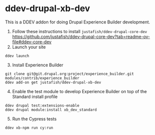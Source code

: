 # ddev-drupal-xb-dev

This is a DDEV addon for doing Drupal Experience Builder development.

1. Follow these instructions to install `justafish/ddev-drupal-core-dev` https://github.com/justafish/ddev-drupal-core-dev?tab=readme-ov-file#ddev-core-dev
2. Launch your site
```
ddev launch
```
3. Install Experience Builder
```
git clone git@git.drupal.org:project/experience_builder.git modules/contrib/experience_builder
ddev add-on get justafish/ddev-drupal-xb-dev
```
4. Enable the test module to develop Experience Builder on top of the Standard install profile
```
ddev drupal test:extensions-enable
ddev drupal module:install xb_dev_standard
```
5. Run the Cypress tests
```
ddev xb-npm run cy:run
